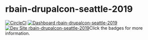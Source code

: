# rbain-drupalcon-seattle-2019

[![CircleCI](https://circleci.com/gh/pantheon-training-org/rbain-drupalcon-seattle-2019.svg?style=shield)](https://circleci.com/gh/pantheon-training-org/rbain-drupalcon-seattle-2019)
[![Dashboard rbain-drupalcon-seattle-2019](https://img.shields.io/badge/dashboard-rbain_drupalcon_seattle_2019-yellow.svg)](https://dashboard.pantheon.io/sites/11b58670-7b55-497d-8b90-d9a51a99aba1#dev/code)
[![Dev Site rbain-drupalcon-seattle-2019](https://img.shields.io/badge/site-rbain_drupalcon_seattle_2019-blue.svg)](http://dev-rbain-drupalcon-seattle-2019.pantheonsite.io/)Click the badges for more information.
